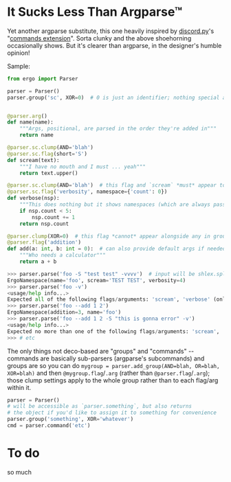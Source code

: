 # It Sucks Less Than Argparse™


Yet another argparse substitute, this one heavily inspired by [discord.py](https://github.com/Rapptz/discord.py)'s
"[commands extension](http://discordpy.readthedocs.io/en/rewrite/ext/commands/index.html)".
Sorta clunky and the above shoehorning occasionally shows. But it's clearer than argparse, in the designer's humble opinion!

Sample:

```py
from ergo import Parser

parser = Parser()
parser.group('sc', XOR=0)  # 0 is just an identifier; nothing special about it


@parser.arg()
def name(name):
    """Args, positional, are parsed in the order they're added in"""
    return name

@parser.sc.clump(AND='blah')
@parser.sc.flag(short='S')
def scream(text):
    """I have no mouth and I must ... yeah"""
    return text.upper()

@parser.sc.clump(AND='blah')  # this flag and `scream` *must* appear together (same AND)
@parser.sc.flag('verbosity', namespace={'count': 0})
def verbose(nsp):
    """This does nothing but it shows namespaces (which are always passed as the first arg)"""
    if nsp.count < 5:
        nsp.count += 1
    return nsp.count

@parser.clump(XOR=0)  # this flag *cannot* appear alongside any in group `sc` (same XOR)
@parser.flag('addition')
def add(a: int, b: int = 0):  # can also provide default args if needed
    """Who needs a calculator"""
    return a + b
```
```py
>>> parser.parse('foo -S "test test" -vvvv')  # input will be shlex.split if given as a string (defaults to sys.argv though)
ErgoNamespace(name='foo', scream='TEST TEST', verbosity=4)
>>> parser.parse('foo -v')
<usage/help info...>
Expected all of the following flags/arguments: 'scream', 'verbose' (only got 'verbosity')
>>> parser.parse('foo --add 1 2')
ErgoNamespace(addition=3, name='foo')
>>> parser.parse('foo --add 1 2 -S "this is gonna error" -v')
<usage/help info...>
Expected no more than one of the following flags/arguments: 'scream', 'add', 'verbose' (got 'scream', 'verbosity', 'addition')
>>> # etc
```

The only things not deco-based are "groups" and "commands" -- commands are basically sub-parsers (argparse's subcommands) and groups are so you can do `mygroup = parser.add_group(AND=blah, OR=blah, XOR=blah)` and then `@mygroup.flag`/`.arg` (rather than `@parser.flag`/`.arg`); those clump settings apply to the whole group rather than to each flag/arg within it.

```py
parser = Parser()
# will be accessible as `parser.something`, but also returns
# the object if you'd like to assign it to something for convenience
parser.group('something', XOR='whatever')
cmd = parser.command('etc')
```

# To do
so much
